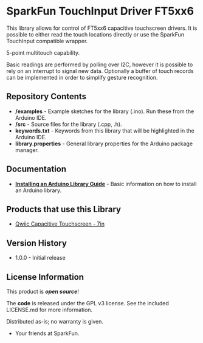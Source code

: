 SparkFun TouchInput Driver FT5xx6
========================================

This library allows for control of FT5xx6 capacitive touchscreen drivers. It is possible to either read the touch locations directly or use the SparkFun TouchInput compatible wrapper. 

5-point multitouch capability.

Basic readings are performed by polling over I2C, however it is possible to rely on an interrupt to signal new data. Optionally a buffer of touch records can be implemented in order to simplify gesture recognition.


Repository Contents
-------------------

* **/examples** - Example sketches for the library (.ino). Run these from the Arduino IDE.
* **/src** - Source files for the library (.cpp, .h).
* **keywords.txt** - Keywords from this library that will be highlighted in the Arduino IDE.
* **library.properties** - General library properties for the Arduino package manager.

Documentation
--------------

* **[Installing an Arduino Library Guide](https://learn.sparkfun.com/tutorials/installing-an-arduino-library)** - Basic information on how to install an Arduino library.

Products that use this Library 
---------------------------------
* [Qwiic Capacitive Touchscreen - 7in](https://www.sparkfun.com/products/15104)

Version History
---------------
* 1.0.0 - Initial release

License Information
-------------------

This product is _**open source**_!

The **code** is released under the GPL v3 license. See the included LICENSE.md for more information.

Distributed as-is; no warranty is given.

- Your friends at SparkFun.
